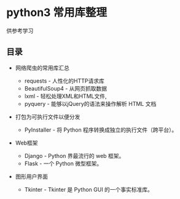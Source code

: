 python3 常用库整理
============================


供参考学习

## 目录

* 网络爬虫的常用库汇总  
    - requests - 人性化的HTTP请求库
    - BeautifulSoup4 - 从网页抓取数据
    - lxml - 轻松处理XML和HTML文件,
    - pyquery - 能够以jQuery的语法来操作解析 HTML 文档

* 打包为可执行文件以便分发
    - PyInstaller - 将 Python 程序转换成独立的执行文件（跨平台）。

* Web框架
    - Django - Python 界最流行的 web 框架。
    - Flask - 一个 Python 微型框架。

* 图形用户界面
    - Tkinter - Tkinter 是 Python GUI 的一个事实标准库。